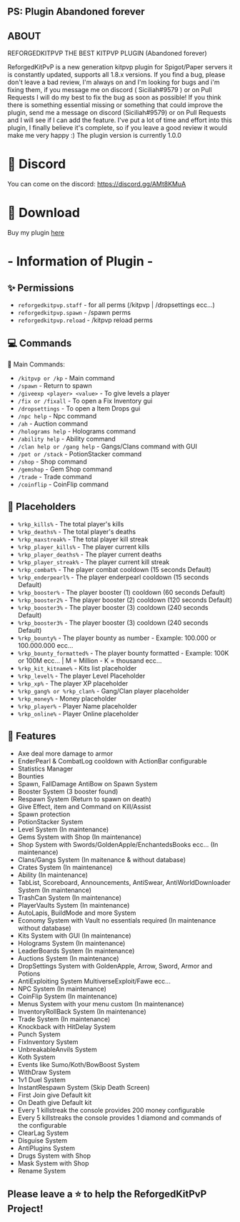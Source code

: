 ## PS: Plugin Abandoned forever

## ABOUT

REFORGEDKITPVP THE BEST KITPVP PLUGIN (Abandoned forever)

ReforgedKitPvP is a new generation kitpvp plugin for Spigot/Paper servers
it is constantly updated, supports all 1.8.x versions.
If you find a bug, please don't leave a bad review, I'm always on and I'm
looking for bugs and i'm fixing them, if you message me on discord ( Siciliah#9579 )
or on Pull Requests I will do my best to fix the bug as soon as possible!
If you think there is something essential missing or something that could improve the
plugin, send me a message on discord (Siciliah#9579) or on Pull Requests and I will see
if I can add the feature. I've put a lot of time and effort into this plugin, I finally 
believe it's complete, so if you leave a good review it would make me very happy :)
The plugin version is currently 1.0.0

# 💬 Discord

You can come on the discord: https://discord.gg/AMt8KMuA

# 📂 Download

Buy my plugin [here](https://discord.gg/AMt8KMuA)

# - Information of Plugin -

## ✨ Permissions

* `reforgedkitpvp.staff` - for all perms (/kitpvp | /dropsettings ecc...)
* `reforgedkitpvp.spawn` - /spawn perms
* `reforgedkitpvp.reload` - /kitpvp reload perms

## 💻 Commands

🏹 Main Commands:
* `/kitpvp or /kp` - Main command
* `/spawn` - Return to spawn
* `/giveexp <player> <value>` - To give levels a player
* `/fix or /fixall` - To open a Fix Inventory gui
* `/dropsettings` - To open a Item Drops gui
* `/npc help` - Npc command
* `/ah` - Auction command
* `/holograms help` - Holograms command
* `/ability help` - Ability command
* `/clan help or /gang help` - Gangs/Clans command with GUI
* `/pot or /stack` - PotionStacker command
* `/shop` - Shop command
* `/gemshop` - Gem Shop command
* `/trade` - Trade command
* `/coinflip` - CoinFlip command

## 🧩 Placeholders

* `%rkp_kills%` - The total player's kills
* `%rkp_deaths%` - The total player's deaths
* `%rkp_maxstreak%` - The total player kill streak
* `%rkp_player_kills%` - The player current kills
* `%rkp_player_deaths%` - The player current deaths
* `%rkp_player_streak%` - The player current kill streak
* `%rkp_combat%` - The player combat cooldown (15 seconds Default)
* `%rkp_enderpearl%` - The player enderpearl cooldown (15 seconds Default)
* `%rkp_booster%` - The player booster (1) cooldown (60 seconds Default)
* `%rkp_booster2%` - The player booster (2) cooldown (120 seconds Default)
* `%rkp_booster3%` - The player booster (3) cooldown (240 seconds Default)
* `%rkp_booster3%` - The player booster (3) cooldown (240 seconds Default)
* `%rkp_bounty%` - The player bounty as number - Example: 100.000 or 100.000.000 ecc...
* `%rkp_bounty_formatted%` - The player bounty formatted - Example: 100K or 100M ecc... | M = Million - K = thousand ecc...
* `%rkp_kit_kitname%` - Kits list placeholder
* `%rkp_level%` - The player Level Placeholder
* `%rkp_xp%` - The player XP placeholder
* `%rkp_gang% or %rkp_clan%` - Gang/Clan player placeholder
* `%rkp_money%` - Money placeholder
* `%rkp_player%` - Player Name placeholder
* `%rkp_online%` - Player Online placeholder
 
## 🔗 Features
* Axe deal more damage to armor
* EnderPearl & CombatLog cooldown with ActionBar configurable
* Statistics Manager
* Bounties
* Spawn, FallDamage AntiBow on Spawn System
* Booster System (3 booster found)
* Respawn System (Return to spawn on death)
* Give Effect, item and Command on Kill/Assist
* Spawn protection
* PotionStacker System
* Level System (In maintenance)
* Gems System with Shop (In maintenance)
* Shop System with Swords/GoldenApple/EnchantedsBooks ecc... (In maintenance)
* Clans/Gangs System (In maitenance & without database)
* Crates System (In maintenance)
* Ability (In maintenance)
* TabList, Scoreboard, Announcements, AntiSwear, AntiWorldDownloader System (In maintenance)
* TrashCan System (In maintenance)
* PlayerVaults System (In maintenance)
* AutoLapis, BuildMode and more System
* Economy System with Vault no essentials required (In maintenance without database)
* Kits System with GUI (In maintenance)
* Holograms System (In maintenance)
* LeaderBoards System (In maintenance)
* Auctions System (In maintenance)
* DropSettings System with GoldenApple, Arrow, Sword, Armor and Potions
* AntiExploiting System MultiverseExploit/Fawe ecc...
* NPC System (In maintenance)
* CoinFlip System (In maintenance)
* Menus System with your menu custom (In maintenance)
* InventoryRollBack System (In maintenance)
* Trade System (In maintenance)
* Knockback with HitDelay System
* Punch System
* FixInventory System
* UnbreakableAnvils System
* Koth System
* Events like Sumo/Koth/BowBoost System
* WithDraw System
* 1v1 Duel System
* InstantRespawn System (Skip Death Screen)
* First Join give Default kit
* On Death give Default kit
* Every 1 killstreak the console provides 200 money configurable
* Every 5 killstreaks the console provides 1 diamond and commands of the configurable
* ClearLag System
* Disguise System
* AntiPlugins System
* Drugs System with Shop
* Mask System with Shop
* Rename System

## Please leave a ⭐ to help the ReforgedKitPvP Project!
